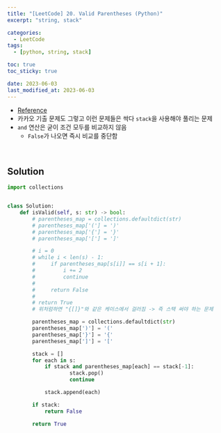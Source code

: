 ```yaml
---
title: "[LeetCode] 20. Valid Parentheses (Python)"
excerpt: "string, stack"

categories:
  - LeetCode
tags:
  - [python, string, stack]

toc: true
toc_sticky: true

date: 2023-06-03
last_modified_at: 2023-06-03
---
```


- [Reference](https://leetcode.com/problems/valid-parentheses)
- 카카오 기출 문제도 그렇고 이런 문제들은 싹다 `stack`을 사용해야 풀리는 문제
- `and` 연산은 굳이 조건 모두를 비교하지 않음
    - `False`가 나오면 즉시 비교를 중단함

<br>

## Solution

```python
import collections


class Solution:
    def isValid(self, s: str) -> bool:
        # parentheses_map = collections.defaultdict(str)
        # parentheses_map['('] = ')'
        # parentheses_map['{'] = '}'
        # parentheses_map['['] = ']'

        # i = 0
        # while i < len(s) - 1:
        #     if parentheses_map[s[i]] == s[i + 1]:
        #         i += 2
        #         continue
        #
        #     return False
        #
        # return True
        # 위처럼하면 "{[]}"와 같은 케이스에서 걸러짐 -> 즉 스택 써야 하는 문제

        parentheses_map = collections.defaultdict(str)
        parentheses_map[')'] = '('
        parentheses_map['}'] = '{'
        parentheses_map[']'] = '['

        stack = []
        for each in s:
            if stack and parentheses_map[each] == stack[-1]:
                    stack.pop()
                    continue

            stack.append(each)

        if stack:
            return False

        return True
```